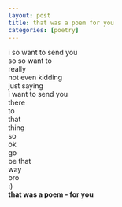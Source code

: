 ```yaml
---
layout: post
title: that was a poem for you
categories: [poetry]
---
```


i so want to send you  
so so want to  
really  
not even kidding  
just saying  
i want to send you  
there  
to  
that  
thing  
so   
ok  
go  
be that   
way  
bro  
:)  
**that was a poem - for you**  
